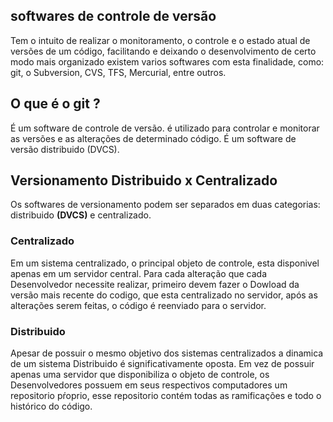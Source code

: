 ## softwares de controle de versão

<p>
Tem o intuito de realizar o monitoramento, o controle
e o estado atual de versões de um código, facilitando
e deixando o desenvolvimento de certo modo mais organizado
existem varios softwares com esta finalidade, como:
git, o Subversion, CVS, TFS, Mercurial, entre outros.
</p>

## O que é o git ?

<p>
É um software de controle de versão. é utilizado para controlar e monitorar
as versões e as alterações de determinado código. É um software de versão distribuido
(DVCS).
</p>

## Versionamento Distribuido x Centralizado

Os softwares de versionamento podem ser separados em duas categorias:
distribuido <strong>(DVCS)</strong> e centralizado. 


### Centralizado

Em um sistema centralizado, o principal 
objeto de controle, esta disponivel apenas em um servidor central. 
Para cada alteração que cada Desenvolvedor necessite realizar, primeiro
devem fazer o Dowload da versão mais recente do codigo, que esta centralizado
no servidor, após as alterações serem feitas, o código é reenviado para 
o servidor.


### Distribuido

Apesar de possuir o mesmo objetivo dos sistemas centralizados
a dinamica de um sistema Distribuido é significativamente oposta.
Em vez de possuir apenas uma servidor que disponibiliza o objeto
de controle, os Desenvolvedores possuem em seus respectivos computadores
um repositorio pŕoprio, esse repositorio contém todas as ramificações
e todo o histórico do código.






